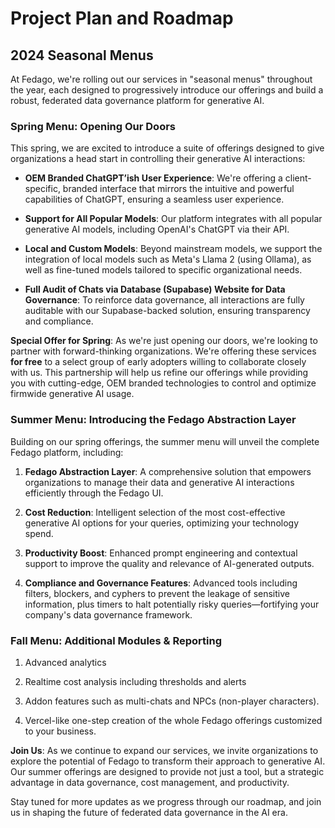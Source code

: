 # Project Plan and Roadmap

## 2024 Seasonal Menus

At Fedago, we're rolling out our services in "seasonal menus" throughout the year, each designed to progressively introduce our offerings and build a robust, federated data governance platform for generative AI.

### Spring Menu: Opening Our Doors

This spring, we are excited to introduce a suite of offerings designed to give organizations a head start in controlling their generative AI interactions:

- **OEM Branded ChatGPT’ish User Experience**: We're offering a client-specific, branded interface that mirrors the intuitive and powerful capabilities of ChatGPT, ensuring a seamless user experience.
  
- **Support for All Popular Models**: Our platform integrates with all popular generative AI models, including OpenAI's ChatGPT via their API.
  
- **Local and Custom Models**: Beyond mainstream models, we support the integration of local models such as Meta's Llama 2 (using Ollama), as well as fine-tuned models tailored to specific organizational needs.
  
- **Full Audit of Chats via Database (Supabase) Website for Data Governance**: To reinforce data governance, all interactions are fully auditable with our Supabase-backed solution, ensuring transparency and compliance.

**Special Offer for Spring**: As we're just opening our doors, we're looking to partner with forward-thinking organizations. We're offering these services **for free** to a select group of early adopters willing to collaborate closely with us. This partnership will help us refine our offerings while providing you with cutting-edge, OEM branded technologies to control and optimize firmwide generative AI usage.

### Summer Menu: Introducing the Fedago Abstraction Layer

Building on our spring offerings, the summer menu will unveil the complete Fedago platform, including:

1. **Fedago Abstraction Layer**: A comprehensive solution that empowers organizations to manage their data and generative AI interactions efficiently through the Fedago UI.
   
2. **Cost Reduction**: Intelligent selection of the most cost-effective generative AI options for your queries, optimizing your technology spend.
   
3. **Productivity Boost**: Enhanced prompt engineering and contextual support to improve the quality and relevance of AI-generated outputs.
   
4. **Compliance and Governance Features**: Advanced tools including filters, blockers, and cyphers to prevent the leakage of sensitive information, plus timers to halt potentially risky queries—fortifying your company's data governance framework.

### Fall Menu: Additional Modules & Reporting

1. Advanced analytics

2. Realtime cost analysis including thresholds and alerts

3. Addon features such as multi-chats and NPCs (non-player characters).

4. Vercel-like one-step creation of the whole Fedago offerings customized to your business.

**Join Us**: As we continue to expand our services, we invite organizations to explore the potential of Fedago to transform their approach to generative AI. Our summer offerings are designed to provide not just a tool, but a strategic advantage in data governance, cost management, and productivity.

Stay tuned for more updates as we progress through our roadmap, and join us in shaping the future of federated data governance in the AI era.
